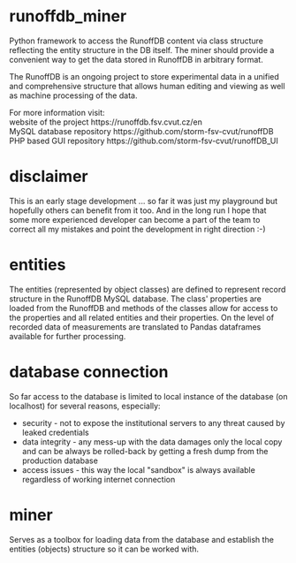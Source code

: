 # runoffdb_miner
<p>Python framework to access the RunoffDB content via class structure reflecting the entity structure in the DB itself. The miner should provide a convenient way to get the data stored in RunoffDB in arbitrary format.</p>
<p>The RunoffDB is an ongoing project to store experimental data in a unified and comprehensive structure that allows human editing and viewing as well as machine processing of the data.</p>
<p>For more information visit:</br>
website of the project https://runoffdb.fsv.cvut.cz/en</br>
MySQL database repository https://github.com/storm-fsv-cvut/runoffDB</br>
PHP based GUI repository https://github.com/storm-fsv-cvut/runoffDB_UI</br></p>

# disclaimer
<p>This is an early stage development ... so far it was just my playground but hopefully others can benefit from it too. And in the long run I hope that some more experienced developer can become a part of the team to correct all my mistakes and point the development in right direction :-)</p>


# entities
<p>The entities (represented by object classes) are defined to represent record structure in the RunoffDB MySQL database.
The class' properties are loaded from the RunoffDB and methods of the classes allow for access to the properties and all related entities and their properties.
On the level of recorded data of measurements are translated to Pandas dataframes available for further processing.</p>

# database connection
<p>So far access to the database is limited to local instance of the database (on localhost) for several reasons, especially:
 <ul>
   <li>security - not to expose the institutional servers to any threat caused by leaked credentials</li>
 <li>data integrity - any mess-up with the data damages only the local copy and can be always be rolled-back by getting a fresh dump from the production database</li>
 <li>access issues - this way the local "sandbox" is always available regardless of working internet connection</li>
</ul>

# miner
<p>Serves as a toolbox for loading data from the database and establish the entities (objects) structure so it can be worked with.</p>
